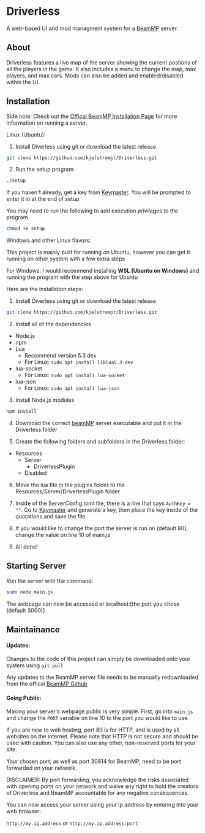 
# Driverless
A web-based UI and mod managment system for a [BeamMP](https://docs.beammp.com/) server.


## About
Driverless features a live map of the server showing the current postions of all the players in the game. It also includes a menu to change the map, max players, and max cars. Mods can also be added and enabled/disabled within the UI.

## Installation

Side note: Check out the [Offical BeamMP Installation Page](https://docs.beammp.com/server/create-a-server/) for more information on running a server.

Linux (Ubuntu):

1. Install Diverless using git or download the latest release

```bash
git clone https://github.com/kjelstromjr/Driverless.git
```

2. Run the setup program

```bash
./setup
```

If you haven't already, get a key from [Keymaster](https://beammp.com/keymaster). You will be prompted to enter it in at the end of setup

You may need to run the following to add execution privilages to the program
```bash
chmod +x setup
```


Windows and other Linux flavors:  

This project is mainly built for running on Ubuntu, however you can get it running on other system with a few extra steps

For Windows: I would recommend installing **WSL (Ubuntu on Windows)** and running the program with the step above for Ubuntu

Here are the installation steps:

1. Install Diverless using git or download the latest release

```bash
git clone https://github.com/kjelstromjr/Driverless.git
```

2. Install all of the dependencies

 - Node.js
 - npm
 - Lua
   - Recommend version 5.3 dev
   - For Linux: ```sudo apt install liblua5.3-dev```
 - lua-socket
   - For Linux: ```sudo apt install lua-socket```
 - lua-json
   - For Linux: ```sudo apt install lua-json``` 

3. Install Node.js modules

```bash
npm install
```

4. Download the correct [beamMP](https://beammp.com/) server executable and put it in the Driverless folder

5. Create the following folders and subfolders in the Driverless folder:

 - Resources
   - Server
     - DriverlessPlugin
   - Disabled

6. Move the lua file in the plugins folder to the Resources/Server/DriverlessPlugin folder

7. Inside of the ServerConfig.toml file, there is a line that says ```AuthKey = ""```. Go to [Keymaster](https://beammp.com/keymaster) and generate a key, then place the key inside of the quotations and save the file

8. If you would like to change the port the server is run on (default 80), change the value on line 10 of main.js

9. All done!

## Starting Server
Run the server with the command:

```bash
sudo node main.js
```

The webpage can now be accessed at localhost:[the port you chose (default 3000)]
## Maintainance

#### Updates:
Changes to the code of this project can simply be downloaded onto your system using `git pull`

Any updates to the BeamMP server file needs to be manually redownloaded from the offical [BeamMP Github](https://github.com/BeamMP/BeamMP-Server/releases/)

#### Going Public:
Making your server's webpage public is very simple. First, go into `main.js` and change the `PORT` variable on line 10 to the port you would like to use.  

If you are new to web hosting, port 80 is for HTTP, and is used by all websites on the internet. Please note that HTTP is not secure and should be used with caution. You can also use any other, non-reserved ports for your site.

Your chosen port, as well as port 30814 for BeamMP, need to be port forwarded on your network.

DISCLAIMER:
By port forwarding, you acknowledge the risks associated with opening ports on your network and waive any right to hold the creators of Driverless and BeamMP accountable for any negative consequences.

You can now access your server using your ip address by entering into your web browser:

`http://my.ip.address` or `http://my.ip.address:port`

